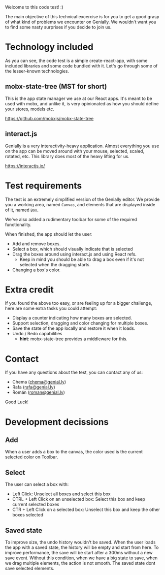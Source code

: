 Welcome to this code test! :)

The main objective of this technical excercise is for you to get a good grasp of what kind of problems we encounter on Genially. We wouldn't want you to find some nasty surprises if you decide to join us.

# Technology included

As you can see, the code test is a simple create-react-app, with some included libraries and some code bundled with it. Let's go through some of the lesser-known technologies.

## mobx-state-tree (MST for short)

This is the app state manager we use at our React apps. It's meant to be used with mobx, and unlike it, is very opinionated as how you should define your stores, models etc.

https://github.com/mobxjs/mobx-state-tree

## interact.js

Genially is a very interactivity-heavy application. Almost everything you use on the app can be moved around with your mouse, selected, scaled, rotated, etc. This library does most of the heavy lifting for us.

https://interactjs.io/

# Test requirements

The test is an extremely simplified version of the Genially editor. We provide you a working area, named `Canvas`, and elements that are displayed inside of it, named `Box`.

We've also added a rudimentary toolbar for some of the required functionality.

When finished, the app should let the user:

- Add and remove boxes.
- Select a box, which should visually indicate that is selected
- Drag the boxes around using interact.js and using React refs.
  - Keep in mind you should be able to drag a box even if it's not selected when the dragging starts.
- Changing a box's color.

# Extra credit

If you found the above too easy, or are feeling up for a bigger challenge, here are some extra tasks you could attempt:

- Display a counter indicating how many boxes are selected.
- Support selection, dragging and color changing for multiple boxes.
- Save the state of the app locally and restore it when it loads.
- Undo / Redo capabilities
  - **hint**: mobx-state-tree provides a middleware for this.

# Contact

If you have any questions about the test, you can contact any of us:

- Chema (chema@genial.ly)
- Rafa (rafa@genial.ly)
- Román (roman@genial.ly)

Good Luck!

# Development decissions

## Add

When a user adds a box to the canvas, the color used is the current selected color on Toolbar.

## Select

The user can select a box with:

- Left Click: Unselect all boxes and select this box
- CTRL + Left Click on an unselected box: Select this box and keep current selected boxes
- CTR + Left Click on a selected box: Unselect this box and keep the other boxes selected

## Saved state

To improve size, the undo history wouldn't be saved. When the user loads the app with a saved state, the history will be empty and start from here.
To improve performance, the save will be start after a 300ms without a new save event. Without this condition, when we have a big state to save, when we drag multiple elements, the action is not smooth.
The saved state dont save selected elements.
